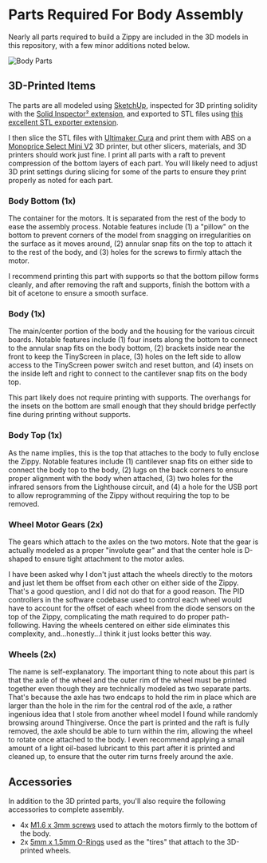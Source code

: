 # Parts Required For Body Assembly

Nearly all parts required to build a Zippy are included in the 3D models in this repository, with a few minor additions noted below.

![Body Parts](https://solinvictus21.github.io/images/BodyParts.png)

## 3D-Printed Items

The parts are all modeled using [SketchUp](https://www.sketchup.com/), inspected for 3D printing solidity with the [Solid Inspector² extension](https://extensions.sketchup.com/en/content/solid-inspector%C2%B2), and exported to STL files using [this excellent STL exporter extension](https://extensions.sketchup.com/en/content/sketchup-stl).

I then slice the STL files with [Ultimaker Cura](https://ultimaker.com/en/products/ultimaker-cura-software) and print them with ABS on a [Monoprice Select Mini V2](https://www.monoprice.com/product?p_id=21711) 3D printer, but other slicers, materials, and 3D printers should work just fine. I print all parts with a raft to prevent compression of the bottom layers of each part. You will likely need to adjust 3D print settings during slicing for some of the parts to ensure they print properly as noted for each part.

### Body Bottom (1x)

The container for the motors. It is separated from the rest of the body to ease the assembly process. Notable features include (1) a "pillow" on the bottom to prevent corners of the model from snagging on irregularities on the surface as it moves around, (2) annular snap fits on the top to attach it to the rest of the body, and (3) holes for the screws to firmly attach the motor.

I recommend printing this part with supports so that the bottom pillow forms cleanly, and after removing the raft and supports, finish the bottom with a bit of acetone to ensure a smooth surface.

### Body (1x)

The main/center portion of the body and the housing for the various circuit boards. Notable features include (1) four insets along the bottom to connect to the annular snap fits on the body bottom, (2) brackets inside near the front to keep the TinyScreen in place, (3) holes on the left side to allow access to the TinyScreen power switch and reset button, and (4) insets on the inside left and right to connect to the cantilever snap fits on the body top.

This part likely does not require printing with supports. The overhangs for the insets on the bottom are small enough that they should bridge perfectly fine during printing without supports.

### Body Top (1x)

As the name implies, this is the top that attaches to the body to fully enclose the Zippy. Notable features include (1) cantilever snap fits on either side to connect the body top to the body, (2) lugs on the back corners to ensure proper alignment with the body when attached, (3) two holes for the infrared sensors from the Lighthouse circuit, and (4) a hole for the USB port to allow reprogramming of the Zippy without requiring the top to be removed.

### Wheel Motor Gears (2x)

The gears which attach to the axles on the two motors. Note that the gear is actually modeled as a proper "involute gear" and that the center hole is D-shaped to ensure tight attachment to the motor axles.

I have been asked why I don't just attach the wheels directly to the motors and just let them be offset from each other on either side of the Zippy. That's a good question, and I did not do that for a good reason. The PID controllers in the software codebase used to control each wheel would have to account for the offset of each wheel from the diode sensors on the top of the Zippy, complicating the math required to do proper path-following. Having the wheels centered on either side eliminates this complexity, and...honestly...I think it just looks better this way.

### Wheels (2x)

The name is self-explanatory. The important thing to note about this part is that the axle of the wheel and the outer rim of the wheel must be printed together even though they are technically modeled as two separate parts. That's because the axle has two endcaps to hold the rim in place which are larger than the hole in the rim for the central rod of the axle, a rather ingenious idea that I stole from another wheel model I found while randomly browsing around Thingiverse. Once the part is printed and the raft is fully removed, the axle should be able to turn within the rim, allowing the wheel to rotate once attached to the body. I even recommend applying a small amount of a light oil-based lubricant to this part after it is printed and cleaned up, to ensure that the outer rim turns freely around the axle.

## Accessories

In addition to the 3D printed parts, you'll also require the following accessories to complete assembly.

- 4x [M1.6 x 3mm screws](https://www.amazon.com/gp/product/B071DXG8D4/ref=oh_aui_detailpage_o09_s00?ie=UTF8&psc=1) used to attach the motors firmly to the bottom of the body.
- 2x [5mm x 1.5mm O-Rings](https://www.amazon.com/gp/product/B0180EQC22/ref=oh_aui_search_detailpage?ie=UTF8&psc=1) used as the "tires" that attach to the 3D-printed wheels.

